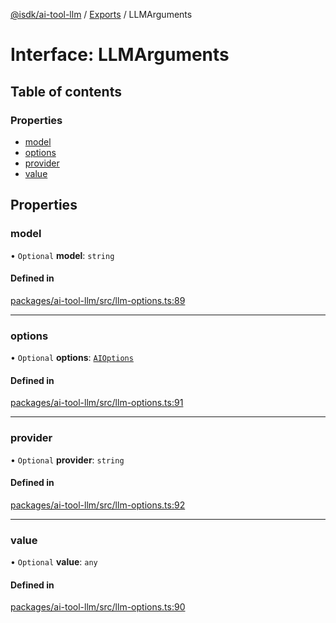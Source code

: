 [@isdk/ai-tool-llm](../README.md) / [Exports](../modules.md) / LLMArguments

# Interface: LLMArguments

## Table of contents

### Properties

- [model](LLMArguments.md#model)
- [options](LLMArguments.md#options)
- [provider](LLMArguments.md#provider)
- [value](LLMArguments.md#value)

## Properties

### model

• `Optional` **model**: `string`

#### Defined in

[packages/ai-tool-llm/src/llm-options.ts:89](https://github.com/isdk/ai-tool-llm.js/blob/001d9af4e606b286ecd235193b9cb8a6ef378973/src/llm-options.ts#L89)

___

### options

• `Optional` **options**: [`AIOptions`](AIOptions.md)

#### Defined in

[packages/ai-tool-llm/src/llm-options.ts:91](https://github.com/isdk/ai-tool-llm.js/blob/001d9af4e606b286ecd235193b9cb8a6ef378973/src/llm-options.ts#L91)

___

### provider

• `Optional` **provider**: `string`

#### Defined in

[packages/ai-tool-llm/src/llm-options.ts:92](https://github.com/isdk/ai-tool-llm.js/blob/001d9af4e606b286ecd235193b9cb8a6ef378973/src/llm-options.ts#L92)

___

### value

• `Optional` **value**: `any`

#### Defined in

[packages/ai-tool-llm/src/llm-options.ts:90](https://github.com/isdk/ai-tool-llm.js/blob/001d9af4e606b286ecd235193b9cb8a6ef378973/src/llm-options.ts#L90)
